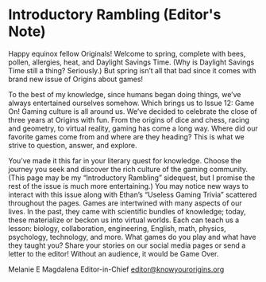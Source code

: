 # Introductory Rambling (Editor's Note)

Happy equinox fellow Originals! Welcome to spring, complete with bees, pollen, allergies, heat, and Daylight Savings Time. (Why is Daylight Savings Time still a thing? Seriously.) But spring isn’t all that bad since it comes with brand new issue of Origins about games!

To the best of my knowledge, since humans began doing things, we’ve always entertained ourselves somehow. Which brings us to Issue 12: Game On! Gaming culture is all around us. We’ve
decided to celebrate the close of three years at Origins with fun. From the origins of dice and chess, racing and geometry, to virtual reality, gaming has come a long way. Where did our
favorite games come from and where are they heading? This is what we strive to question, answer, and explore.

You’ve made it this far in your literary quest for knowledge. Choose the journey you seek and discover the rich culture of the gaming community. (This page may be my “Introductory
Rambling” sidequest, but I promise the rest of the issue is much more entertaining.) You may notice new ways to interact with this issue along with Ethan’s “Useless Gaming Trivia” scattered throughout the pages. Games are intertwined with many aspects of our lives. In the past, they came with scientific bundles of knowledge; today, these materialize or beckon us into virtual worlds. Each can teach us a lesson: biology, collaboration, engineering, English, math, physics, psychology, technology, and more. What games do you play and what have they taught you? Share your stories on our social media pages or send a letter to the editor! Without an audience, it would be Game Over.

Melanie E Magdalena
Editor-in-Chief
[editor@knowyourorigins.org](editor@knowyourorigins.org)